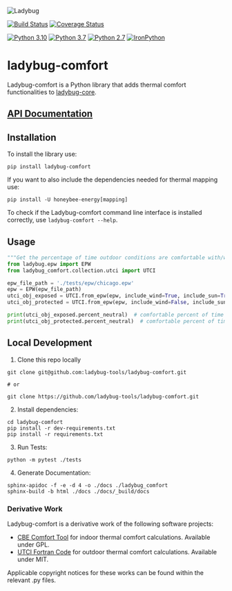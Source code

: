 
![Ladybug](http://www.ladybug.tools/assets/img/ladybug.png)

[![Build Status](https://github.com/ladybug-tools/ladybug-comfort/actions/workflows/ci.yaml/badge.svg)](https://github.com/ladybug-tools/ladybug-comfort/actions)
[![Coverage Status](https://coveralls.io/repos/github/ladybug-tools/ladybug-comfort/badge.svg)](https://coveralls.io/github/ladybug-tools/ladybug-comfort)

[![Python 3.10](https://img.shields.io/badge/python-3.10-orange.svg)](https://www.python.org/downloads/release/python-3100/) [![Python 3.7](https://img.shields.io/badge/python-3.7-blue.svg)](https://www.python.org/downloads/release/python-370/) [![Python 2.7](https://img.shields.io/badge/python-2.7-green.svg)](https://www.python.org/downloads/release/python-270/) [![IronPython](https://img.shields.io/badge/ironpython-2.7-red.svg)](https://github.com/IronLanguages/ironpython2/releases/tag/ipy-2.7.8/)

# ladybug-comfort

Ladybug-comfort is a Python library that adds thermal comfort functionalities to
[ladybug-core](https://github.com/ladybug-tools/ladybug/).

## [API Documentation](https://www.ladybug.tools/ladybug-comfort/docs/)

## Installation

To install the library use:

`pip install ladybug-comfort`

If you want to also include the dependencies needed for thermal mapping use:

`pip install -U honeybee-energy[mapping]`

To check if the Ladybug-comfort command line interface is installed correctly,
use `ladybug-comfort --help`.

## Usage

```python
"""Get the percentage of time outdoor conditions are comfortable with/without sun + wind"""
from ladybug.epw import EPW
from ladybug_comfort.collection.utci import UTCI

epw_file_path = './tests/epw/chicago.epw'
epw = EPW(epw_file_path)
utci_obj_exposed = UTCI.from_epw(epw, include_wind=True, include_sun=True)
utci_obj_protected = UTCI.from_epw(epw, include_wind=False, include_sun=False)

print(utci_obj_exposed.percent_neutral)  # comfortable percent of time with sun + wind
print(utci_obj_protected.percent_neutral)  # comfortable percent of time without sun + wind
```

## Local Development
1. Clone this repo locally
```console
git clone git@github.com:ladybug-tools/ladybug-comfort.git

# or

git clone https://github.com/ladybug-tools/ladybug-comfort.git
```
2. Install dependencies:
```console
cd ladybug-comfort
pip install -r dev-requirements.txt
pip install -r requirements.txt
```

3. Run Tests:
```console
python -m pytest ./tests
```

4. Generate Documentation:
```console
sphinx-apidoc -f -e -d 4 -o ./docs ./ladybug_comfort
sphinx-build -b html ./docs ./docs/_build/docs
```

### Derivative Work

Ladybug-comfort is a derivative work of the following software projects:

* [CBE Comfort Tool](https://github.com/CenterForTheBuiltEnvironment/comfort_tool) for indoor thermal comfort calculations.  Available under GPL.
* [UTCI Fortran Code](http://www.utci.org/utci_doku.php) for outdoor thermal comfort calculations.  Available under MIT.

Applicable copyright notices for these works can be found within the relevant .py files.
